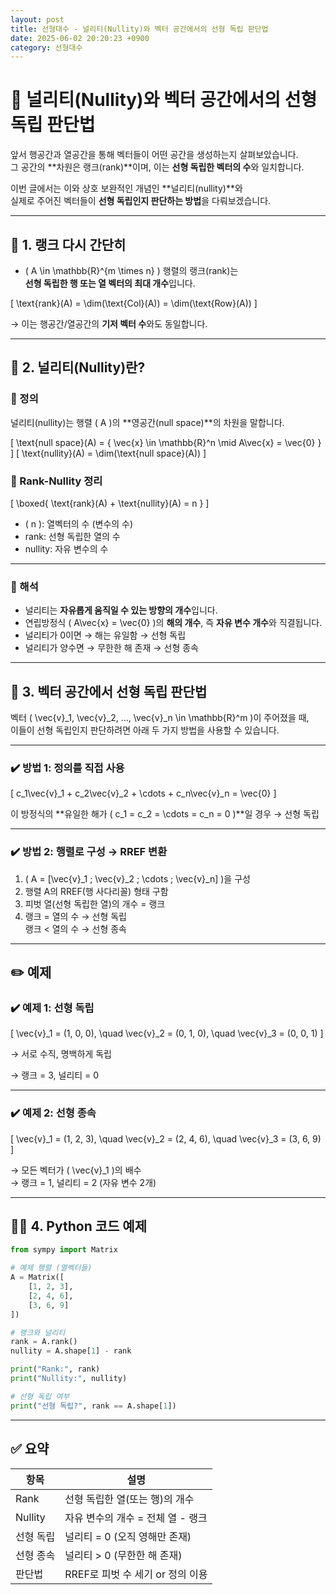 ```yaml
---
layout: post
title: 선형대수 - 널리티(Nullity)와 벡터 공간에서의 선형 독립 판단법
date: 2025-06-02 20:20:23 +0900
category: 선형대수
---
```

# 🧩 널리티(Nullity)와 벡터 공간에서의 선형 독립 판단법

앞서 행공간과 열공간을 통해 벡터들이 어떤 공간을 생성하는지 살펴보았습니다.  
그 공간의 **차원은 랭크(rank)**이며, 이는 **선형 독립한 벡터의 수**와 일치합니다.

이번 글에서는 이와 상호 보완적인 개념인 **널리티(nullity)**와  
실제로 주어진 벡터들이 **선형 독립인지 판단하는 방법**을 다뤄보겠습니다.

---

## 🧮 1. 랭크 다시 간단히

- \( A \in \mathbb{R}^{m \times n} \) 행렬의 랭크(rank)는  
  **선형 독립한 행 또는 열 벡터의 최대 개수**입니다.
  
\[
\text{rank}(A) = \dim(\text{Col}(A)) = \dim(\text{Row}(A))
\]

→ 이는 행공간/열공간의 **기저 벡터 수**와도 동일합니다.

---

## 📌 2. 널리티(Nullity)란?

### 📘 정의

널리티(nullity)는 행렬 \( A \)의 **영공간(null space)**의 차원을 말합니다.

\[
\text{null space}(A) = \{ \vec{x} \in \mathbb{R}^n \mid A\vec{x} = \vec{0} \}
\]
\[
\text{nullity}(A) = \dim(\text{null space}(A))
\]

### 🔄 Rank-Nullity 정리

\[
\boxed{
\text{rank}(A) + \text{nullity}(A) = n
}
\]
- \( n \): 열벡터의 수 (변수의 수)
- rank: 선형 독립한 열의 수
- nullity: 자유 변수의 수

---

### 🧠 해석

- 널리티는 **자유롭게 움직일 수 있는 방향의 개수**입니다.
- 연립방정식 \( A\vec{x} = \vec{0} \)의 **해의 개수**, 즉 **자유 변수 개수**와 직결됩니다.
- 널리티가 0이면 → 해는 유일함 → 선형 독립
- 널리티가 양수면 → 무한한 해 존재 → 선형 종속

---

## 🧭 3. 벡터 공간에서 선형 독립 판단법

벡터 \( \vec{v}_1, \vec{v}_2, ..., \vec{v}_n \in \mathbb{R}^m \)이 주어졌을 때,  
이들이 선형 독립인지 판단하려면 아래 두 가지 방법을 사용할 수 있습니다.

---

### ✔️ 방법 1: 정의를 직접 사용

\[
c_1\vec{v}_1 + c_2\vec{v}_2 + \cdots + c_n\vec{v}_n = \vec{0}
\]

이 방정식의 **유일한 해가 \( c_1 = c_2 = \cdots = c_n = 0 \)**일 경우 → 선형 독립

---

### ✔️ 방법 2: 행렬로 구성 → RREF 변환

1. \( A = [\vec{v}_1 \; \vec{v}_2 \; \cdots \; \vec{v}_n] \)을 구성
2. 행렬 A의 RREF(행 사다리꼴) 형태 구함
3. 피벗 열(선형 독립한 열)의 개수 = 랭크
4. 랭크 = 열의 수 → 선형 독립  
   랭크 < 열의 수 → 선형 종속

---

## ✏️ 예제

### ✔️ 예제 1: 선형 독립

\[
\vec{v}_1 = (1, 0, 0), \quad
\vec{v}_2 = (0, 1, 0), \quad
\vec{v}_3 = (0, 0, 1)
\]

→ 서로 수직, 명백하게 독립

→ 랭크 = 3, 널리티 = 0

---

### ✔️ 예제 2: 선형 종속

\[
\vec{v}_1 = (1, 2, 3), \quad
\vec{v}_2 = (2, 4, 6), \quad
\vec{v}_3 = (3, 6, 9)
\]

→ 모든 벡터가 \( \vec{v}_1 \)의 배수  
→ 랭크 = 1, 널리티 = 2 (자유 변수 2개)

---

## 🧑‍💻 4. Python 코드 예제

```python
from sympy import Matrix

# 예제 행렬 (열벡터들)
A = Matrix([
    [1, 2, 3],
    [2, 4, 6],
    [3, 6, 9]
])

# 랭크와 널리티
rank = A.rank()
nullity = A.shape[1] - rank

print("Rank:", rank)
print("Nullity:", nullity)

# 선형 독립 여부
print("선형 독립?", rank == A.shape[1])
```

---

## ✅ 요약

| 항목 | 설명 |
|------|------|
| Rank | 선형 독립한 열(또는 행)의 개수 |
| Nullity | 자유 변수의 개수 = 전체 열 - 랭크 |
| 선형 독립 | 널리티 = 0 (오직 영해만 존재) |
| 선형 종속 | 널리티 > 0 (무한한 해 존재) |
| 판단법 | RREF로 피벗 수 세기 or 정의 이용 |